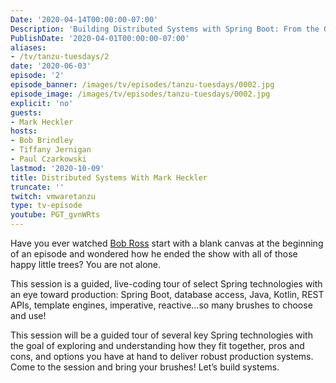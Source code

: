 ```yaml
---
Date: '2020-04-14T00:00:00-07:00'
Description: 'Building Distributed Systems with Spring Boot: From the Ground Up.'
PublishDate: '2020-04-01T00:00:00-07:00'
aliases:
- /tv/tanzu-tuesdays/2
date: '2020-06-03'
episode: '2'
episode_banner: /images/tv/episodes/tanzu-tuesdays/0002.jpg
episode_image: /images/tv/episodes/tanzu-tuesdays/0002.jpg
explicit: 'no'
guests:
- Mark Heckler
hosts:
- Bob Brindley
- Tiffany Jernigan
- Paul Czarkowski
lastmod: '2020-10-09'
title: Distributed Systems With Mark Heckler
truncate: ''
twitch: vmwaretanzu
type: tv-episode
youtube: PGT_gvnWRts
---
```


Have you ever watched [Bob Ross](https://www.youtube.com/user/BobRossInc/) start with a blank canvas at the beginning of an episode and wondered how he ended the show with all of those happy little trees? You are not alone.

This session is a guided, live-coding tour of select Spring technologies with an eye toward production: Spring Boot, database access, Java, Kotlin, REST APIs, template engines, imperative, reactive...so many brushes to choose and use!

This session will be a guided tour of several key Spring technologies with the goal of exploring and understanding how they fit together, pros and cons, and options you have at hand to deliver robust production systems. Come to the session and bring your brushes! Let’s build systems.
